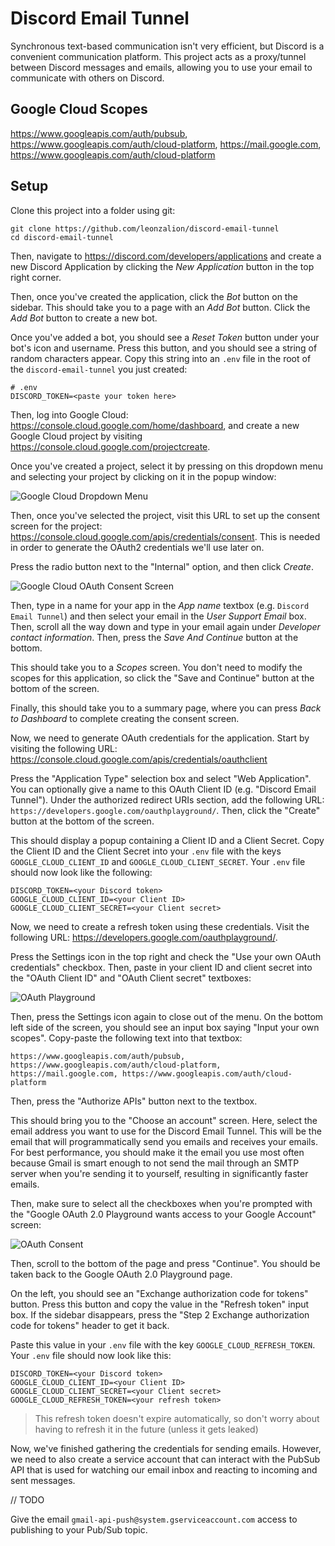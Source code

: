 # Discord Email Tunnel

Synchronous text-based communication isn't very efficient, but Discord is a convenient communication platform. This project acts as a proxy/tunnel between Discord messages and emails, allowing you to use your email to communicate with others on Discord.

## Google Cloud Scopes

https://www.googleapis.com/auth/pubsub, https://www.googleapis.com/auth/cloud-platform, https://mail.google.com, https://www.googleapis.com/auth/cloud-platform

## Setup

Clone this project into a folder using git:

```shell
git clone https://github.com/leonzalion/discord-email-tunnel
cd discord-email-tunnel
```

Then, navigate to <https://discord.com/developers/applications> and create a new Discord Application by clicking the _New Application_ button in the top right corner.

Then, once you've created the application, click the _Bot_ button on the sidebar. This should take you to a page with an _Add Bot_ button. Click the _Add Bot_ button to create a new bot.

Once you've added a bot, you should see a _Reset Token_ button under your bot's icon and username. Press this button, and you should see a string of random characters appear. Copy this string into an `.env` file in the root of the `discord-email-tunnel` you just created:

```env
# .env
DISCORD_TOKEN=<paste your token here>
```

Then, log into Google Cloud: <https://console.cloud.google.com/home/dashboard>, and create a new Google Cloud project by visiting <https://console.cloud.google.com/projectcreate>.

Once you've created a project, select it by pressing on this dropdown menu and selecting your project by clicking on it in the popup window:

![Google Cloud Dropdown Menu](assets/google-cloud-dropdown.png)

Then, once you've selected the project, visit this URL to set up the consent screen for the project: <https://console.cloud.google.com/apis/credentials/consent>. This is needed in order to generate the OAuth2 credentials we'll use later on.

Press the radio button next to the "Internal" option, and then click _Create_.

![Google Cloud OAuth Consent Screen](assets/google-cloud-oauth-consent-screen.png)

Then, type in a name for your app in the _App name_ textbox (e.g. `Discord Email Tunnel`) and then select your email in the _User Support Email_ box. Then, scroll all the way down and type in your email again under _Developer contact information_. Then, press the _Save And Continue_ button at the bottom.

This should take you to a _Scopes_ screen. You don't need to modify the scopes for this application, so click the "Save and Continue" button at the bottom of the screen.

Finally, this should take you to a summary page, where you can press _Back to Dashboard_ to complete creating the consent screen.

Now, we need to generate OAuth credentials for the application. Start by visiting the following URL: <https://console.cloud.google.com/apis/credentials/oauthclient>

Press the "Application Type" selection box and select "Web Application". You can optionally give a name to this OAuth Client ID (e.g. "Discord Email Tunnel"). Under the authorized redirect URIs section, add the following URL: `https://developers.google.com/oauthplayground/`. Then, click the "Create" button at the bottom of the screen.

This should display a popup containing a Client ID and a Client Secret. Copy the Client ID and the Client Secret into your `.env` file with the keys `GOOGLE_CLOUD_CLIENT_ID` and `GOOGLE_CLOUD_CLIENT_SECRET`. Your `.env` file should now look like the following:

```env
DISCORD_TOKEN=<your Discord token>
GOOGLE_CLOUD_CLIENT_ID=<your Client ID>
GOOGLE_CLOUD_CLIENT_SECRET=<your Client secret>
```

Now, we need to create a refresh token using these credentials. Visit the following URL: <https://developers.google.com/oauthplayground/>.

Press the Settings icon in the top right and check the "Use your own OAuth credentials" checkbox. Then, paste in your client ID and client secret into the "OAuth Client ID" and "OAuth Client secret" textboxes:

![OAuth Playground](assets/google-cloud-oauth-playground.png)

Then, press the Settings icon again to close out of the menu. On the bottom left side of the screen, you should see an input box saying "Input your own scopes". Copy-paste the following text into that textbox:

```text
https://www.googleapis.com/auth/pubsub, https://www.googleapis.com/auth/cloud-platform, https://mail.google.com, https://www.googleapis.com/auth/cloud-platform
```

Then, press the "Authorize APIs" button next to the textbox.

This should bring you to the "Choose an account" screen. Here, select the email address you want to use for the Discord Email Tunnel. This will be the email that will programmatically send you emails and receives your emails. For best performance, you should make it the email you use most often because Gmail is smart enough to not send the mail through an SMTP server when you're sending it to yourself, resulting in significantly faster emails.

Then, make sure to select all the checkboxes when you're prompted with the "Google OAuth 2.0 Playground wants access to your Google Account" screen:

![OAuth Consent](assets/oauth-consent.png)

Then, scroll to the bottom of the page and press "Continue". You should be taken back to the Google OAuth 2.0 Playground page.

On the left, you should see an "Exchange authorization code for tokens" button. Press this button and copy the value in the "Refresh token" input box. If the sidebar disappears, press the "Step 2 Exchange authorization code for tokens" header to get it back.

Paste this value in your `.env` file with the key `GOOGLE_CLOUD_REFRESH_TOKEN`. Your `.env` file should now look like this:

```text
DISCORD_TOKEN=<your Discord token>
GOOGLE_CLOUD_CLIENT_ID=<your Client ID>
GOOGLE_CLOUD_CLIENT_SECRET=<your Client secret>
GOOGLE_CLOUD_REFRESH_TOKEN=<your refresh token>
```

> This refresh token doesn't expire automatically, so don't worry about having to refresh it in the future (unless it gets leaked)

Now, we've finished gathering the credentials for sending emails. However, we need to also create a service account that can interact with the PubSub API that is used for watching our email inbox and reacting to incoming and sent messages.

// TODO

Give the email `gmail-api-push@system.gserviceaccount.com` access to publishing to your Pub/Sub topic.
